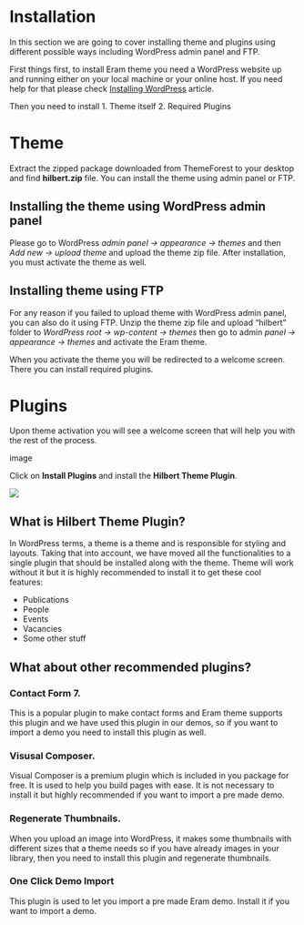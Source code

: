 # Installation

In this section we are going to cover installing theme and plugins using different possible ways including WordPress admin panel and FTP.

First things first, to install Eram theme you need a WordPress website up and running either on your local machine or your online host. If you need help for that please check [Installing WordPress](https://codex.wordpress.org/Installing_WordPress) article.

Then you need to install 1. Theme itself 2. Required Plugins

# Theme

Extract the zipped package downloaded from ThemeForest to your desktop and find **hilbert.zip** file. You can install the theme using admin panel or FTP.

## Installing the theme using WordPress admin panel

Please go to WordPress _admin panel -&gt; appearance -&gt; themes_ and then _Add new -&gt; upload theme_ and upload the theme zip file. After installation, you must activate the theme as well.

## Installing theme using FTP

For any reason if you failed to upload theme with WordPress admin panel, you can also do it using FTP. Unzip the theme zip file and upload “hilbert” folder to _WordPress root -&gt; wp-content -&gt; themes_ then go to admin _panel -&gt; appearance -&gt; themes_ and activate the Eram theme.

When you activate the theme you will be redirected to a welcome screen. There you can install required plugins.

# Plugins

Upon theme activation you will see a welcome screen that will help you with the rest of the process.

image
<!-- ![](../.gitbook/assets/2017-01-05_09-49-59.jpg) -->

Click on **Install Plugins** and install the **Hilbert Theme Plugin**.

![](../.gitbook/assets/2017-01-05_09-52-43.jpg)

## What is Hilbert Theme Plugin?

In WordPress terms, a theme is a theme and is responsible for styling and layouts. Taking that into account, we have moved all the functionalities to a single plugin that should be installed along with the theme. Theme will work without it but it is highly recommended to install it to get these cool features:

* Publications
* People
* Events
* Vacancies
* Some other stuff

## What about other recommended plugins?

### Contact Form 7.

This is a popular plugin to make contact forms and Eram theme supports this plugin and we have used this plugin in our demos, so if you want to import a demo you need to install this plugin as well.

### Visusal Composer.

Visual Composer is a premium plugin which is included in you package for free. It is used to help you build pages with ease. It is not necessary to install it but highly recommended if you want to import a pre made demo.

### Regenerate Thumbnails.

When you upload an image into WordPress, it makes some thumbnails with different sizes that a theme needs so if you have already images in your library, then you need to install this plugin and regenerate thumbnails.

### One Click Demo Import

This plugin is used to let you import a pre made Eram demo. Install it if you want to import a demo.

